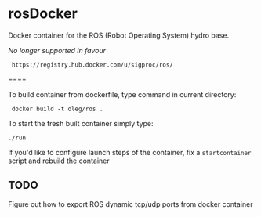 rosDocker
=========

Docker container for the ROS (Robot Operating System) hydro base. 

*No longer supported in favour*

     https://registry.hub.docker.com/u/sigproc/ros/

====

To build container from dockerfile, type command in current directory:

     docker build -t oleg/ros .

To start the fresh built container simply type:

    ./run 

If you'd like to configure launch steps of the container, fix a `startcontainer`
script and rebuild the container

TODO
---

Figure out how to export ROS dynamic tcp/udp ports from docker container
